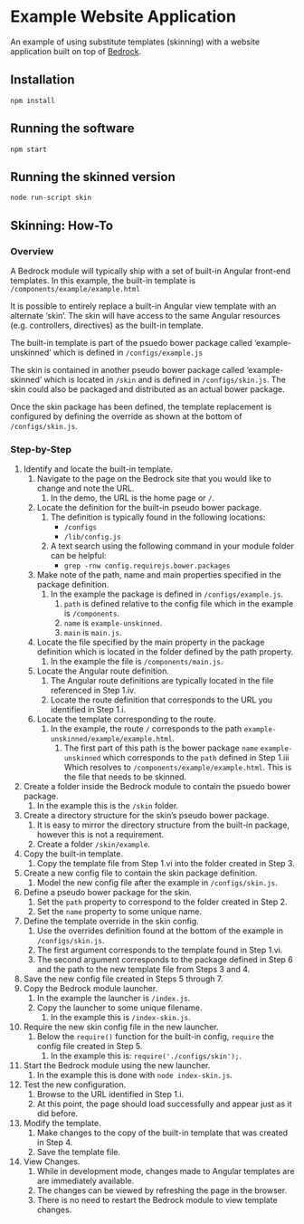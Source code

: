 # Example Website Application

An example of using substitute templates (skinning) with a website application built on top of [Bedrock][].

## Installation

    npm install

## Running the software

    npm start

## Running the skinned version

    node run-script skin

## Skinning:  How-To

### Overview
A Bedrock module will typically ship with a set of built-in Angular front-end templates.  In this example, the built-in template is `/components/example/example.html`

It is possible to entirely replace a built-in Angular view template with an alternate ‘skin’.  The skin will have access to the same Angular resources (e.g. controllers, directives) as the built-in template.

The built-in template is part of the psuedo bower package called ‘example-unskinned’ which is defined in `/configs/example.js`

The skin is contained in another pseudo bower package called ‘example-skinned’ which is located in `/skin` and is defined in `/configs/skin.js`.  The skin could also be packaged and distributed as an actual bower package.

Once the skin package has been defined, the template replacement is configured by defining the override as shown at the bottom of `/configs/skin.js`.

### Step-by-Step
1. Identify and locate the built-in template.
   1. Navigate to the page on the Bedrock site that you would like to change and note the URL.
      1. In the demo, the URL is the home page or `/`.
   1. Locate the definition for the built-in pseudo bower package.
      1. The definition is typically found in the following locations:
         * `/configs`
         * `/lib/config.js`
      1. A text search using the following command in your module folder can be helpful:
         * `grep -rnw config.requirejs.bower.packages`
   1. Make note of the path, name and main properties specified in the package definition.
      1. In the example the package is defined in `/configs/example.js`.
         1. `path` is defined relative to the config file which in the example is `/components`.
         2. `name` is `example-unskinned`.
         3. `main` is `main.js`.
   1. Locate the file specified by the main property in the package definition which is located in the folder defined by the path property.
      1. In the example the file is `/components/main.js`.
   1. Locate the Angular route definition.
      1. The Angular route definitions are typically located in the file referenced in Step 1.iv.
      2. Locate the route definition that corresponds to the URL you identified in Step 1.i.
   1. Locate the template corresponding to the route.
      1. In the example, the route `/` corresponds to the path `example-unskinned/example/example.html`.
         1. The first part of this path is the bower package `name` `example-unskinned` which corresponds to the `path` defined in Step 1.iii  Which resolves to `/components/example/example.html`.  This is the file that needs to be skinned.
1. Create a folder inside the Bedrock module to contain the psuedo bower package.
   1. In the example this is the `/skin` folder.
1. Create a directory structure for the skin’s pseudo bower package.
   1. It is easy to mirror the directory structure from the built-in package, however this is not a requirement.
   2. Create a folder `/skin/example`.
1. Copy the built-in template.
   1. Copy the template file from Step 1.vi into the folder created in Step 3.
1. Create a new config file to contain the skin package definition.
   1. Model the new config file after the example in `/configs/skin.js`.
1. Define a pseudo bower package for the skin.
   1. Set the `path` property to correspond to the folder created in Step 2.
   2. Set the `name` property to some unique name.
1. Define the template override in the skin config.
   1. Use the overrides definition found at the bottom of the example in `/configs/skin.js`.
   2. The first argument corresponds to the template found in Step 1.vi.
   3. The second argument corresponds to the package defined in Step 6 and the path to the new template file from Steps 3 and 4.
1. Save the new config file created in Steps 5 through 7.
1. Copy the Bedrock module launcher.
   1. In the example the launcher is `/index.js`.
   2. Copy the launcher to some unique filename.
      1. In the example this is `/index-skin.js`.
1. Require the new skin config file in the new launcher.
   1. Below the `require()` function for the built-in config, `require` the config file created in Step 5.
      1. In the example this is: `require('./configs/skin');`.
1. Start the Bedrock module using the new launcher.
   1. In the example this is done with `node index-skin.js`.
1. Test the new configuration.
   1. Browse to the URL identified in Step 1.i.
   2. At this point, the page should load successfully and appear just as it did before.
1. Modify the template.
   1. Make changes to the copy of the built-in template that was created in Step 4.
   2. Save the template file.
1. View Changes.
   1. While in development mode, changes made to Angular templates are are immediately available.
   2. The changes can be viewed by refreshing the page in the browser.
   3. There is no need to restart the Bedrock module to view template changes.

[Bedrock]: https://github.com/digitalbazaar/bedrock
